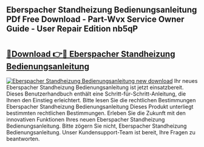 ## Eberspacher Standheizung Bedienungsanleitung PDf Free Download - Part-Wvx Service Owner Guide - User Repair Edition nb5qP

# <h2><a href="http://df2czi.blite.top/?on=Eberspacher+Standheizung+Bedienungsanleitung">🔗Download 👉🔴 Eberspacher Standheizung Bedienungsanleitung</a></h2>

[![Eberspacher Standheizung Bedienungsanleitung new download](https://i.imgur.com/lujVjoI.png)](http://df2czi.blite.top/?on=Eberspacher+Standheizung+Bedienungsanleitung)
Ihr neues Eberspacher Standheizung Bedienungsanleitung ist jetzt einsatzbereit. Dieses Benutzerhandbuch enthält eine Schritt-für-Schritt-Anleitung, die Ihnen den Einstieg erleichtert. Bitte lesen Sie die rechtlichen Bestimmungen Eberspacher Standheizung Bedienungsanleitung Dieses Produkt unterliegt bestimmten rechtlichen Bestimmungen. Erleben Sie die Zukunft mit den innovativen Funktionen Ihres neuen Eberspacher Standheizung Bedienungsanleitung. Bitte zögern Sie nicht, Eberspacher Standheizung Bedienungsanleitung. Unser Kundensupport-Team ist bereit, Ihre Fragen zu beantworten.
